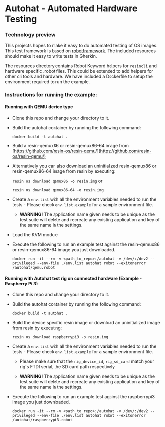 # Autohat - Automated Hardware Testing
### Technology preview

This projects hopes to make it easy to do automated testing of OS images. This test framework is based on [robotframework](http://robotframework.org). The included resources should make it easy to write tests in Gherkin.

The resources directory contains Robot Keyword helpers for ``resincli`` and hardware specific .robot files. This could be extended to add helpers for other cli tools and hardware. We have included a Dockerfile to setup the environment required to run the example.

### Instructions for running the example:

#### Running with QEMU device type

* Clone this repo and change your directory to it.

* Build the autohat container by running the following command:

  ``docker build -t autohat .``

* Build a resin-qemux86 or resin-qemux86-64 image from [https://github.com/resin-os/resin-qemu/](https://github.com/resin-os/resin-qemu/)

* Alternatively you can also download an uninitialized resin-qemux86 or resin-qemux86-64 image from resin by executing:

  ``resin os download qemux86 -o resin.img`` or

  ``resin os download qemux86-64 -o resin.img``

* Create a `env.list` with all the environment variables needed to run the tests - Please check `env.list.example` for a sample environment file.

    * **WARNING!** The application name given needs to be unique as the test suite will delete and recreate any existing application and key of the same name in the settings.

* Load the KVM module

* Execute the following to run an example test against the resin-qemux86 or resin-qemux86-64 image you just downloaded.

    ``docker run -it --rm -v <path_to_repo>:/autohat -v /dev/:/dev2 --privileged --env-file ./env.list autohat robot --exitonerror /autohat/qemu.robot``

#### Running with Autohat test rig on connected hardware (Example - Raspberry Pi 3)

* Clone this repo and change your directory to it.

* Build the autohat container by running the following command:

  ``docker build -t autohat .``

* Build the device specific resin image or download an uninitialized image from resin by executing:

  ``resin os download raspberrypi3 -o resin.img``

* Create a `env.list` with all the environment variables needed to run the tests - Please check `env.list.example` for a sample environment file.

	* Please make sure that the ``rig_device_id``, ``rig_sd_card`` match your rig's FTDI serial, the SD card path respectively

    * **WARNING!** The application name given needs to be unique as the test suite will delete and recreate any existing application and key of the same name in the settings.

* Execute the following to run an example test against the raspberrypi3 image you just downloaded.

    ``docker run -it --rm -v <path_to_repo>:/autohat -v /dev/:/dev2 --privileged --env-file ./env.list autohat robot --exitonerror /autohat/raspberrypi3.robot``
